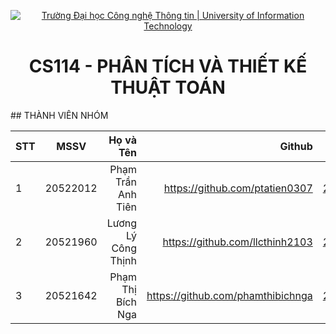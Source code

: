 <p align="center">
  <a href="https://www.uit.edu.vn/" title="Trường Đại học Công nghệ Thông tin" style="border: 5;">
    <img src="https://i.imgur.com/WmMnSRt.png" alt="Trường Đại học Công nghệ Thông tin | University of Information Technology">
  </a>
</p>

<!-- Title -->
<h1 align="center"><b>CS114 - PHÂN TÍCH VÀ THIẾT KẾ THUẬT TOÁN</b></h1>
## THÀNH VIÊN NHÓM

<a name="thanhvien"></a>

| STT    | MSSV          | Họ và Tên              | Github                                               | Email                   | Image   |
| ------ |:-------------:| ----------------------:|-----------------------------------------------------:|------------------------:|--------:|
| 1      | 20522012      | Phạm Trần Anh Tiên     |https://github.com/ptatien0307                        |20522012@gm.uit.edu.vn   |![image](https://user-images.githubusercontent.com/79583501/162102519-8d247312-b697-4390-a79d-f262bc597a80.png)|
| 2      | 20521960      | Lương Lý Công Thịnh    |https://github.com/llcthinh2103                       |20521960@gm.uit.edu.vn   |![image](https://user-images.githubusercontent.com/79583501/162102316-6b566195-db95-440a-9184-a1141b63b702.png)|
| 3      | 20521642      | Phạm Thị Bích Nga      |https://github.com/phamthibichnga                     |20521642@gm.uit.edu.vn   |![image](https://user-images.githubusercontent.com/79583501/162102538-c9e5d233-2bef-47cb-ba1e-04ea5820b6a0.png)|


